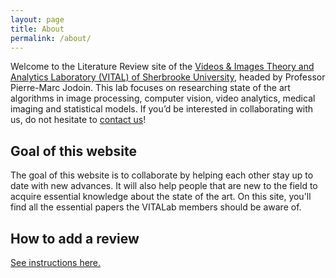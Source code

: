 ```yaml
---
layout: page
title: About
permalink: /about/
---
```


Welcome to the Literature Review site of the [Videos & Images Theory and Analytics Laboratory (VITAL) of Sherbrooke University](http://vital.dinf.usherbrooke.ca/), headed by Professor Pierre-Marc Jodoin. This lab focuses on researching state of the art algorithms in image processing, computer vision, video analytics, medical imaging and statistical models. If you’d be interested in collaborating with us, do not hesitate to [contact us](http://vital.dinf.usherbrooke.ca/contact/)!

## Goal of this website

The goal of this website is to collaborate by helping each other stay up to date with new advances. It will also help people that are new to the field to acquire essential knowledge about the state of the art. On this site, you'll find all the essential papers the VITALab members should be aware of.

## How to add a review

[See instructions here.](/welcome-how-to/)